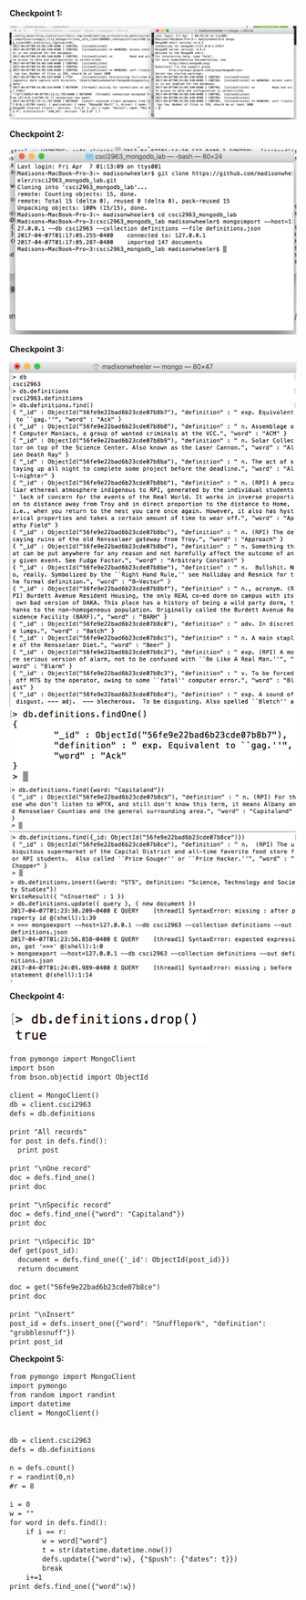 **Checkpoint 1:**

![](Checkpoint1.png)

**Checkpoint 2:**

![](Checkpoint2.png)

**Checkpoint 3:**

![](Checkpoint3.1.png)
![](Checkpoint3.2.png)
![](Checkpoint3.3.png)
![](Checkpoint3.4.png)
![](Checkpoint3.5.png)


**Checkpoint 4:**

![](Checkpoint4.png)


    from pymongo import MongoClient
    import bson
    from bson.objectid import ObjectId

    client = MongoClient()
    db = client.csci2963
    defs = db.definitions

    print "All records"
    for post in defs.find():
      print post

    print "\nOne record"
    doc = defs.find_one()
    print doc

    print "\nSpecific record"
    doc = defs.find_one({"word": "Capitaland"})
    print doc

    print "\nSpecific ID"
    def get(post_id):
      document = defs.find_one({'_id': ObjectId(post_id)})
      return document

    doc = get("56fe9e22bad6b23cde07b8ce")
    print doc

    print "\nInsert"
    post_id = defs.insert_one({"word": "Snufflepork", "definition": "grubblesnuff"})
    print post_id


**Checkpoint 5:**


    from pymongo import MongoClient
    import pymongo
    from random import randint
    import datetime
    client = MongoClient()


    db = client.csci2963
    defs = db.definitions

    n = defs.count()
    r = randint(0,n)
    #r = 8

    i = 0
    w = ""
    for word in defs.find():
        if i == r:
            w = word["word"]
            t = str(datetime.datetime.now())        
            defs.update({"word":w}, {"$push": {"dates": t}})
            break
        i+=1
    print defs.find_one({"word":w})
